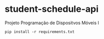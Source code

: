 # student-schedule-api

Projeto Programação de Dispositvos Móveis I

```pip install -r requirements.txt```


